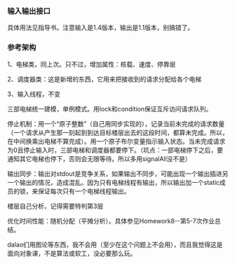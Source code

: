 ### 输入输出接口

具体用法见指导书。注意输入是1.4版本，输出是1.1版本，别搞错了。

### 参考架构

1、电梯类，同上次。只不过，增加属性：核载、速度、停靠层

2、调度器类：这是新增的东西，它用来把接收到的请求分配给各个电梯

3、输入线程，不变

三部电梯统一建模，单例模式。用lock和condition保证互斥访问请求队列。

停止机制：用一个“原子整数”（自己用同步实现的），记录当前未完成的请求数量（一个请求从产生那一刻起到到达目标楼层出去的这段时间，都算未完成。所以，在中间换乘出电梯不算完成）。用一个原子布尔变量指示输入状态。当未完成请求为0且停止输入时，三部电梯和调度器都要停下。（坑点：一部电梯停下之后，要通知其它电梯也停下，否则会无限等待。所以多用signalAll没不是）

输出同步：输出对stdout是竞争关系，如果输出不同步，可能出现一个输出插进另一个输出的情况，造成混乱。因为只有电梯线程有输出，所以输出加一个static成员的锁，来保证每次只有一个电梯线程输出。

楼层自己分析，记得需要特判第3层

优化时间性能：随机分配（平摊分析）。具体参见Homework8--第5-7次作业总结。

dalao们用图论等东西，我不会用（至少在这个问题上不会用），而且我觉得这是面向对象课，不是算法或软工，没必要那么玩。